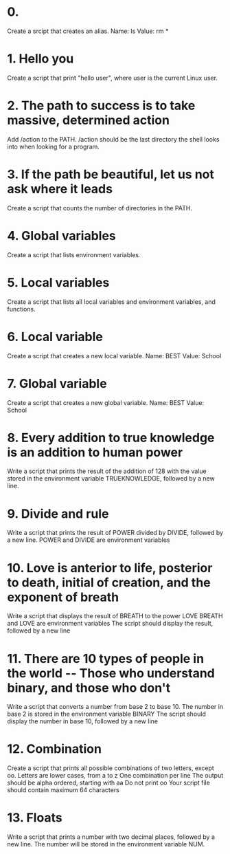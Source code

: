 # 0. <o>
Create a srcipt that creates an alias.
Name: ls
Value: rm *

# 1. Hello you
Create a script that print "hello user", where user is the current Linux user.

# 2. The path to success is to take massive, determined action 
Add /action to the PATH. /action should be the last directory the shell looks into when looking for a program.

# 3. If the path be beautiful, let us not ask where it leads 
Create a script that counts the number of directories in the PATH.

# 4. Global variables 
Create a script that lists environment variables.

# 5. Local variables 
Create a script that lists all local variables and environment variables, and functions.

# 6. Local variable
Create a script that creates a new local variable.
    Name: BEST
    Value: School

# 7. Global variable 
Create a script that creates a new global variable.
    Name: BEST
    Value: School

# 8. Every addition to true knowledge is an addition to human power 
Write a script that prints the result of the addition of 128 with the value stored in the environment variable TRUEKNOWLEDGE, followed by a new line.

# 9. Divide and rule 
Write a script that prints the result of POWER divided by DIVIDE, followed by a new line.
    POWER and DIVIDE are environment variables

# 10. Love is anterior to life, posterior to death, initial of creation, and the exponent of breath 
Write a script that displays the result of BREATH to the power LOVE
    BREATH and LOVE are environment variables
    The script should display the result, followed by a new line

# 11. There are 10 types of people in the world -- Those who understand binary, and those who don't 
Write a script that converts a number from base 2 to base 10.
    The number in base 2 is stored in the environment variable BINARY
    The script should display the number in base 10, followed by a new line

# 12. Combination 
Create a script that prints all possible combinations of two letters, except oo.
    Letters are lower cases, from a to z
    One combination per line
    The output should be alpha ordered, starting with aa
    Do not print oo
    Your script file should contain maximum 64 characters

# 13. Floats 
Write a script that prints a number with two decimal places, followed by a new line.
The number will be stored in the environment variable NUM.
